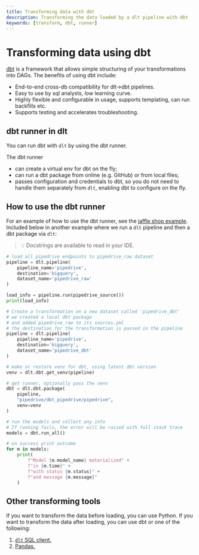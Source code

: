 ```yaml
---
title: Transforming data with dbt
description: Transforming the data loaded by a dlt pipeline with dbt
keywords: [transform, dbt, runner]
---
```


# Transforming data using dbt

[dbt](https://github.com/dbt-labs/dbt-core) is a framework that allows simple structuring of your transformations into DAGs. The benefits of
using dbt include:

- End-to-end cross-db compatibility for dlt→dbt pipelines.
- Easy to use by sql analysts, low learning curve.
- Highly flexible and configurable in usage, supports templating, can run backfills etc.
- Supports testing and accelerates troubleshooting.

## dbt runner in dlt

You can run dbt with `dlt` by using the dbt runner.

The dbt runner

- can create a virtual env for dbt on the fly;
- can run a dbt package from online (e.g. GitHub) or from local files;
- passes configuration and credentials to dbt, so you do not need to handle them separately from
  `dlt`, enabling dbt to configure on the fly.

## How to use the dbt runner

For an example of how to use the dbt runner, see the
[jaffle shop example](https://github.com/dlt-hub/dlt/blob/devel/docs/examples/archive/dbt_run_jaffle.py).
Included below in another example where we run a `dlt` pipeline and then a dbt package via `dlt`:

> 💡 Docstrings are available to read in your IDE.

```python
# load all pipedrive endpoints to pipedrive_raw dataset
pipeline = dlt.pipeline(
    pipeline_name='pipedrive',
    destination='bigquery',
    dataset_name='pipedrive_raw'
)

load_info = pipeline.run(pipedrive_source())
print(load_info)

# Create a transformation on a new dataset called 'pipedrive_dbt'
# we created a local dbt package
# and added pipedrive_raw to its sources.yml
# the destination for the transformation is passed in the pipeline
pipeline = dlt.pipeline(
    pipeline_name='pipedrive',
    destination='bigquery',
    dataset_name='pipedrive_dbt'
)

# make or restore venv for dbt, using latest dbt version
venv = dlt.dbt.get_venv(pipeline)

# get runner, optionally pass the venv
dbt = dlt.dbt.package(
    pipeline,
    "pipedrive/dbt_pipedrive/pipedrive",
    venv=venv
)

# run the models and collect any info
# If running fails, the error will be raised with full stack trace
models = dbt.run_all()

# on success print outcome
for m in models:
    print(
        f"Model {m.model_name} materialized" +
        f"in {m.time}" +
        f"with status {m.status}" +
        f"and message {m.message}"
    )
```

## Other transforming tools

If you want to transform the data before loading, you can use Python. If you want to transform the
data after loading, you can use dbt or one of the following:

1. [`dlt` SQL client.](sql.md)
1. [Pandas.](pandas.md)
